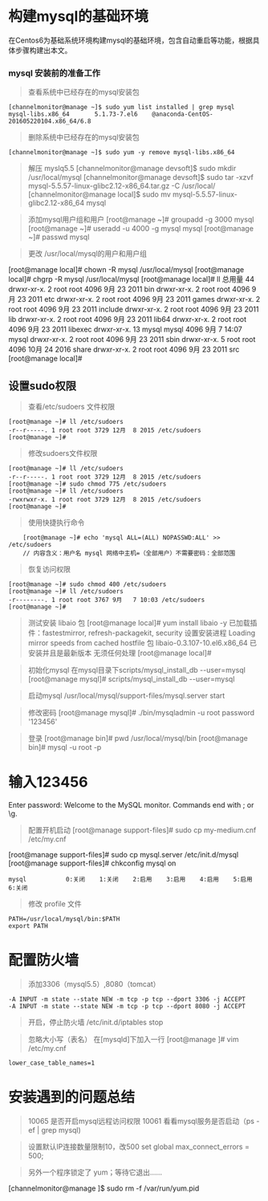 # 构建mysql的基础环境

在Centos6为基础系统环境构建mysql的基础环境，包含自动重启等功能，根据具体步骤构建出本文。

### mysql 安装前的准备工作
> 查看系统中已经存在的mysql安装包

```
[channelmonitor@manage ~]$ sudo yum list installed | grep mysql
mysql-libs.x86_64       5.1.73-7.el6    @anaconda-CentOS-201605220104.x86_64/6.8
```
> 删除系统中已经存在的mysql安装包

```
[channelmonitor@manage ~]$ sudo yum -y remove mysql-libs.x86_64
```

> 解压 myslq5.5
[channelmonitor@manage devsoft]$ sudo mkdir /usr/local/mysql
[channelmonitor@manage devsoft]$ sudo tar -xzvf mysql-5.5.57-linux-glibc2.12-x86_64.tar.gz -C /usr/local/
[channelmonitor@manage local]$ sudo mv mysql-5.5.57-linux-glibc2.12-x86_64 mysql


> 添加mysql用户组和用户
[root@manage ~]# groupadd -g 3000 mysql
[root@manage ~]# useradd -u 4000 -g mysql mysql
[root@manage ~]# passwd mysql

> 更改 /usr/local/mysql的用户和用户组

[root@manage local]# chown -R mysql /usr/local/mysql
[root@manage local]# chgrp -R mysql /usr/local/mysql 
[root@manage local]# ll
总用量 44
drwxr-xr-x.  2 root  root  4096 9月  23 2011 bin
drwxr-xr-x.  2 root  root  4096 9月  23 2011 etc
drwxr-xr-x.  2 root  root  4096 9月  23 2011 games
drwxr-xr-x.  2 root  root  4096 9月  23 2011 include
drwxr-xr-x.  2 root  root  4096 9月  23 2011 lib
drwxr-xr-x.  2 root  root  4096 9月  23 2011 lib64
drwxr-xr-x.  2 root  root  4096 9月  23 2011 libexec
drwxr-xr-x. 13 mysql mysql 4096 9月   7 14:07 mysql
drwxr-xr-x.  2 root  root  4096 9月  23 2011 sbin
drwxr-xr-x.  5 root  root  4096 10月 24 2016 share
drwxr-xr-x.  2 root  root  4096 9月  23 2011 src
[root@manage local]# 


## 设置sudo权限
> 查看/etc/sudoers 文件权限

```
[root@manage ~]# ll /etc/sudoers
-r--r-----. 1 root root 3729 12月  8 2015 /etc/sudoers
[root@manage ~]# 
```


> 修改sudoers文件权限
```
[root@manage ~]# ll /etc/sudoers
-r--r-----. 1 root root 3729 12月  8 2015 /etc/sudoers
[root@manage ~]# sudo chmod 775 /etc/sudoers
[root@manage ~]# ll /etc/sudoers
-rwxrwxr-x. 1 root root 3729 12月  8 2015 /etc/sudoers
[root@manage ~]# 
```

> 使用快捷执行命令
```
    [root@manage ~]# echo 'mysql ALL=(ALL) NOPASSWD:ALL' >> /etc/sudoers
    // 内容含义：用户名 mysql 网络中主机=（全部用户）不需要密码：全部范围
```

> 恢复访问权限
```
[root@manage ~]# sudo chmod 400 /etc/sudoers
[root@manage ~]# ll /etc/sudoers
-r--------. 1 root root 3767 9月   7 10:03 /etc/sudoers
[root@manage ~]# 
```

> 测试安装 libaio 包
[root@manage local]# yum install libaio -y
已加载插件：fastestmirror, refresh-packagekit, security
设置安装进程
Loading mirror speeds from cached hostfile
包 libaio-0.3.107-10.el6.x86_64 已安装并且是最新版本
无须任何处理
[root@manage local]# 

> 初始化mysql
在mysql目录下scripts/mysql_install_db --user=mysql
[root@manage mysql]# scripts/mysql_install_db --user=mysql

> 启动mysql
 /usr/local/mysql/support-files/mysql.server start 


> 修改密码
[root@manage mysql]# ./bin/mysqladmin -u root password '123456'

> 登录
[root@manage bin]# pwd
/usr/local/mysql/bin
[root@manage bin]# mysql -u root -p
# 输入123456
Enter password: 
Welcome to the MySQL monitor.  Commands end with ; or \g.


> 配置开机启动
[root@manage support-files]# sudo cp my-medium.cnf /etc/my.cnf

[root@manage support-files]# sudo cp mysql.server /etc/init.d/mysql
[root@manage support-files]# chkconfig mysql on
```
mysql          	0:关闭	1:关闭	2:启用	3:启用	4:启用	5:启用	6:关闭
```

> 修改 profile 文件

```
PATH=/usr/local/mysql/bin:$PATH
export PATH
```
# 配置防火墙
> 添加3306（mysql5.5）,8080（tomcat）

```
-A INPUT -m state --state NEW -m tcp -p tcp --dport 3306 -j ACCEPT
-A INPUT -m state --state NEW -m tcp -p tcp --dport 8080 -j ACCEPT

```
> 开启，停止防火墙
/etc/init.d/iptables stop

> 忽略大小写（表名）
在[mysqld]下加入一行
[root@manage ]# vim /etc/my.cnf 
```
lower_case_table_names=1
```

# 安装遇到的问题总结
> 10065
是否开启mysql远程访问权限
> 10061
看看mysql服务是否启动（ps -ef | grep mysql)

> 设置默认IP连接数量限制10，改500
set global max_connect_errors = 500; 

> 另外一个程序锁定了 yum；等待它退出……

[channelmonitor@manage ]$ sudo rm -f /var/run/yum.pid

